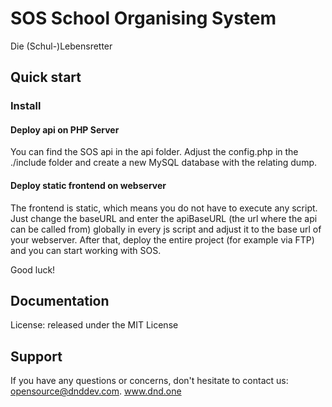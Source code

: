 # SOS School Organising System

Die (Schul-)Lebensretter

## Quick start

### Install

#### Deploy api on PHP Server

You can find the SOS api in the api folder. Adjust the config.php in the ./include folder and create a new MySQL database with the relating dump.

#### Deploy static frontend on webserver

The frontend is static, which means you do not have to execute any script. Just change the baseURL and enter the apiBaseURL (the url where the api can be called from) globally in every js script and adjust it to the base url of your webserver. After that, deploy the entire project (for example via FTP) and you can start working with SOS.

Good luck!

## Documentation

License: released under the MIT License

## Support

If you have any questions or concerns, don't hesitate to contact us: opensource@dnddev.com. www.dnd.one
